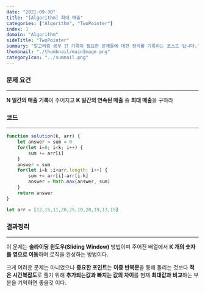 ```yaml
---
date: "2021-09-30"
title: "[Algorithm] 최대 매출"
categories: ["Algorithm", "TwoPointer"]
index: 1
domain: "Algorithm"
sideTitle: "TwoPointer"
summary: "알고리즘 공부 간 기록이 필요한 문제들에 대한 정리를 기록하는 포스트 입니다."
thumbnail: "./thumbnail/mainImage.png"
categoryIcon: "../sumnail.png"
---
```

### 문제 요건
***
**N 일간의 매출 기록**이 주어지고 **K 일간의 연속된 매출** 중 **최대 매출**을 구하라

### 코드
***

```javascript
function solution(k, arr) {
    let answer = sum = 0
    for(let i=0; i<k; i++) {
        sum += arr[i]
    }
    answer = sum
    for(let i=k ;i<arr.length; i++) {
        sum += arr[i]-arr[i-k]
        answer = Math.max(answer, sum)
    }
    return answer
}

let arr = [12,15,11,20,25,10,20,19,13,15]
```

### 결과정리
***

이 문제는 **슬라이딩 윈도우(Sliding Window)** 방법이며 주어진 배열에서 **K 개의 숫자를 옆으로 이동**하며 로직을 완성하는 방법이다.

크게 어려운 문제는 아니었으나 **중요한 포인트**는 **이중 반복문**을 통해 돌리는 것보다 **적은 시간복잡도**로 풀기 위해 **추가되는값과 빠지는 값의 차이**를 현재 **최대값과 비교**하는 부분을 기억하면 좋을것 이다.
